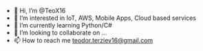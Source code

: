 - 👋 Hi, I’m @TeoX16
- 👀 I’m interested in IoT, AWS, Mobile Apps, Cloud based services
- 🌱 I’m currently learning Python/C#
- 💞️ I’m looking to collaborate on ...
- 📫 How to reach me teodor.terziev16@gmail.com

<!---
TeoX16/TeoX16 is a ✨ special ✨ repository because its `README.md` (this file) appears on your GitHub profile.
You can click the Preview link to take a look at your changes.
--->
